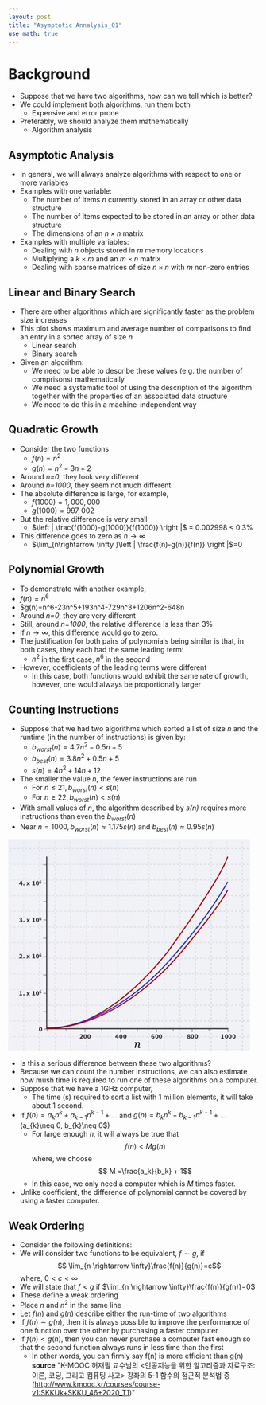 ```yaml
---
layout: post
title: "Asymptotic Annalysis_01"
use_math: true
---
```

# Background
- Suppose that we have two algorithms, how can we tell which is better?
- We could implement both algorithms, run them both
  - Expensive and error prone
- Preferably, we should analyze them mathematically
  - Algorithm analysis
## Asymptotic Analysis
- In general, we will always analyze algorithms with respect to one or more variables
- Examples with one variable:
  - The number of items _n_ currently stored in an array or other data structure
  - The number of items expected to be stored in an array or other data structure
  - The dimensions of an $n\times n$ matrix
- Examples with multiple variables:
  - Dealing with _n_ objects stored in _m_ memory locations
  - Multiplying a $k\times m$ and an $m\times n$ matrix
  - Dealing with sparse matrices of size $n\times n$ with _m_ non-zero entries
## Linear and Binary Search
  - There are other algorithms which are significantly faster as the problem size increases
  - This plot shows maximum and average number of comparisons to find an entry in a sorted array of size _n_
    - Linear search
    - Binary search
  - Given an algorithm:
    - We need to be able to describe these values (e.g. the number of comprisons) mathematically
    - We need a systematic tool of using the description of the algorithm together with the properties of an associated data structure
    - We need to do this in a machine-independent way
## Quadratic Growth
  - Consider the two functions
    - $f(n)=n^2$
    - $g(n)=n^2-3n+2$
  - Around _n=0_, they look very different
  - Around _n=1000_, they seem not much different
  - The absolute difference is large, for example,
    - $f(1000)=1,000,000$
    - $g(1000)= 997,002$
  - But the relative difference is very small
    - $\left | \frac{f(1000)-g(1000)}{f(1000)} \right |$ = 0.002998 < 0.3%
  - This difference goes to zero as $n\rightarrow \infty$
    - $\lim_{n\rightarrow \infty }\left | \frac{f(n)-g(n)}{f(n)} \right |$=0
## Polynomial Growth
  - To demonstrate with another example,
  - $f(n)=n^6$
  - $g(n)=n^6-23n^5+193n^4-729n^3+1206n^2-648n
  - Around _n=0_, they are very different
  - Still, around _n=1000_, the relative difference is less than 3%
  - if $n\rightarrow \infty$, this difference would go to zero.
  - The justification for both pairs of polynomials being similar is that, in both cases, they each had the same leading term:
    - $n^2$ in the first case, $n^6$ in the second
  - However, coefficients of the leading terms were different
    - In this case, both functions would exhibit the same rate of growth, however, one would always be proportionally larger
## Counting Instructions
  - Suppose that we had two algorithms which sorted a list of size _n_ and the runtime (in the number of instructions) is given by:
    - $b_{worst}(n)=4.7n^2-0.5n+5$
    - $b_{best}(n)=3.8n^2+0.5n+5$
    - $s(n)=4n^2+14n+12$
  - The smaller the value _n_, the fewer instructions are run
    - For $n\leq 21, b_{worst}(n)< s(n)$
    - For $n\geq 22, b_{worst}(n)< s(n)$
  - With small values of _n_, the algorithm described by _s(n)_ requires more instructions than even the $b_{worst}(n)$
  - Near $n = 1000, b_{worst}(n)\approx 1.175 s(n)$ and $b_{best}(n)\approx 0.95 s(n)$
  
  ![countins](/_posts/Data-Structure/Lecture5/countins.png)
  
  - Is this a serious difference between these two algorithms?
  - Because we can count the number instructions, we can also estimate how mush time is required to run one of these algorithms on a computer.
  - Suppose that we have a 1GHz computer,
    - The time (s) required to sort a list with 1 million elements, it will take about 1 second.
  - If $f(n)=a_{k}n^k+a_{k-1}n^{k-1}+...$ and $g(n)=b_{k}n^k+b_{k-1}n^{k-1}+... ($a_{k}\neq 0, b_{k}\neq 0$)
    - For large enough _n_, it will always be true that
    $$ f(n) < Mg(n)$$
    where, we choose
    $$ M =\frac{a_k}{b_k} + 1$$
    - In this case, we only need a computer which is _M_ times faster.
   - Unlike coefficient, the difference of polynomial cannot be covered by using a faster computer.
## Weak Ordering
 - Consider the following definitions:
  - We will consider two functions to be equivalent, $f\sim g$, if
  $$ \lim_{n \rightarrow \infty}\frac{f(n)}{g(n)}=c$$ where, $0 < c <\infty$
  - We will state that $f<g$ if $\lim_{n \rightarrow \infty}\frac{f(n)}{g(n)}=0$
 - These define a weak ordering
  - Place $n$ and $n^2$ in the same line
 - Let $f(n)$ and $g(n)$ describe either the run-time of two algorithms
  - If $f(n)\sim g(n)$, then it is always possible to improve the performance of one function over the other by purchasing a faster computer
  - If $f(n) < g(n)$, then you can never purchase a computer fast enough so that the second function always runs in less time than the first
    - In other words, you can firmly say f(n) is more efficient than g(n)
**source**
"K-MOOC 허재필 교수님의 <인공지능을 위한 알고리즘과 자료구조: 이론, 코딩, 그리고 컴퓨팅 사고>
강좌의 5-1 함수의 점근적 분석법 중(http://www.kmooc.kr/courses/course-v1:SKKUk+SKKU_46+2020_T1)"
